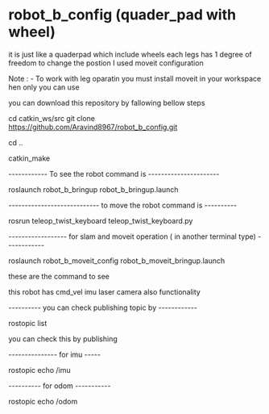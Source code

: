 # robot_b_config (quader_pad with wheel)

it is just like a quaderpad which include wheels each legs has 1 degree of freedom to change the postion I used moveit configuration

Note : - To work with leg oparatin you must install moveit in your workspace hen only you can use

you can download this repository by fallowing bellow steps

cd catkin_ws/src git clone https://github.com/Aravind8967/robot_b_config.git 

cd .. 

catkin_make

------------ To see the robot command is ----------------------

roslaunch robot_b_bringup robot_b_bringup.launch

---------------------------- to move the robot command is ----------

rosrun teleop_twist_keyboard teleop_twist_keyboard.py

------------------ for slam and moveit operation ( in another terminal type) ------------

roslaunch robot_b_moveit_config robot_b_moveit_bringup.launch

these are the command to see

this robot has cmd_vel imu laser camera also functionality

---------- you can check publishing topic by ------------

rostopic list

you can check this by publishing

--------------- for imu ----- 

rostopic echo /imu

---------- for odom ----------- 

rostopic echo /odom
